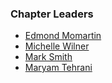 ### Chapter Leaders
* [Edmond Momartin](mailto:edmond.momartin@owasp.org)
* [Michelle Wilner](mailto:michelle.wilner@owasp.org)
* [Mark Smith](mailto:mark.smith@owasp.org)
* [Maryam Tehrani](mailto:maryam.tehrani@owasp.org)
